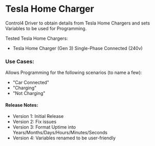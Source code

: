 # Tesla Home Charger

Control4 Driver to obtain details from Tesla Home Chargers and sets Variables to be used for Programming.

Tested Tesla Home Chargers:
- Tesla Home Charger (Gen 3) Single-Phase Connected (240v)

### Use Cases:

Allows Programming for the following scenarios (to name a few):
- "Car Connected"
- "Charging"
- "Not Charging"

#### Release Notes:

- Version 1: Initial Release
- Version 2: Fix issues
- Version 3: Format Uptime into Years/Months/Days/Hours/Minutes/Seconds
- Version 4: Variables renamed to be user-friendly
